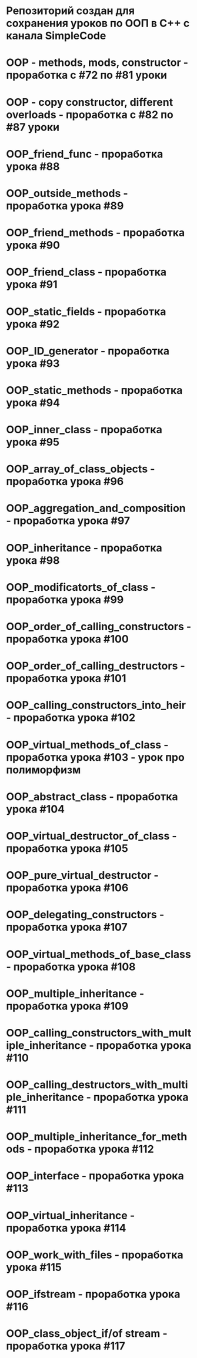 # Репозиторий создан для сохранения уроков по ООП в С++ с канала SimpleCode
# OOP - methods, mods, constructor - проработка с #72 по #81 уроки
# OOP - copy constructor, different overloads - проработка с #82 по #87 уроки
# OOP_friend_func - проработка урока #88 
# OOP_outside_methods - проработка урока #89
# OOP_friend_methods - проработка урока #90
# OOP_friend_class - проработка урока #91
# OOP_static_fields - проработка урока #92
# OOP_ID_generator - проработка урока #93
# OOP_static_methods - проработка урока #94
# OOP_inner_class - проработка урока #95
# OOP_array_of_class_objects - проработка урока #96
# OOP_aggregation_and_composition - проработка урока #97
# OOP_inheritance - проработка урока #98
# OOP_modificatorts_of_class - проработка урока #99 
# OOP_order_of_calling_constructors - проработка урока #100
# OOP_order_of_calling_destructors - проработка урока #101
# OOP_calling_constructors_into_heir - проработка урока #102
# OOP_virtual_methods_of_class - проработка урока #103 - урок про полиморфизм 
# OOP_abstract_class - проработка урока #104
# OOP_virtual_destructor_of_class - проработка урока #105
# OOP_pure_virtual_destructor - проработка урока #106
# OOP_delegating_constructors - проработка урока #107
# OOP_virtual_methods_of_base_class - проработка урока #108
# OOP_multiple_inheritance - проработка урока #109
# OOP_calling_constructors_with_multiple_inheritance - проработка урока #110
# OOP_calling_destructors_with_multiple_inheritance - проработка урока #111
# OOP_multiple_inheritance_for_methods - проработка урока #112
# OOP_interface - проработка урока #113
# OOP_virtual_inheritance - проработка урока #114
# OOP_work_with_files - проработка урока #115
# OOP_ifstream - проработка урока #116
# OOP_class_object_if/of stream - проработка урока #117